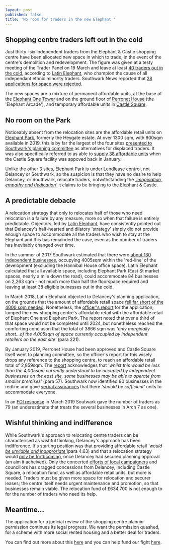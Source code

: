 ```yaml
---
layout: post
published: false
title: 'No room for traders in the new Elephant '
---
```

## Shopping centre traders left out in the cold

Just thirty -six independent traders from the Elephant  & Castle shopping centre have been allocated new space in which to trade, in the event of the centre's demolition and redevelopment.  The figure was given at a testy meeting of the Trader Panel on 19 March and leave at least [40 traders out in the cold](https://twitter.com/LatinElephant?ref_src=twsrc%5Egoogle%7Ctwcamp%5Eserp%7Ctwgr%5Eauthor), according to [Latin Elephant](https://latinelephant.org/), who champion the cause of all independant ethnic minority traders.  Southwark News reported that [28 applications for space were rejected](https://www.southwarknews.co.uk/news/nearly-30-elephant-and-castle-traders-rejected-for-delancey-relocation-units/).

The new spaces are a mixture of permanent affordable units, at the base of the [Elephant One Tower](http://35percent.org/tribeca-square/) and on the ground floor of [Perronet House](https://www.london-se1.co.uk/news/view/9676) (the 'Elephant Arcade'), and temporary affordable units in [Castle Square](http://35percent.org/2018-11-24-castle-square-delancey-responds/).

## No room on the Park

Noticeably absent from the relocation sites are the affordable retail units on [Elephant Park](https://www.elephantpark.co.uk/about-elephant-park/), formerly the Heygate estate.  At over 1300 sqm, with 800sqm available in 2019, this is by far the largest of the four sites [presented to Southwark's planning committee](http://planbuild.southwark.gov.uk/documents/?GetDocument=%7b%7b%7b!HvOs1eG7BYgl0hYZ8SIm5w%3d%3d!%7d%7d%7d) as alternatives for displaced traders.  It was also specifically referred to as able to [supply 38 affordable units](https://twitter.com/elephant_petit/status/1081278395504197633) when the Castle Square facility was appoved back in January.

Unlike the other 3 sites, Elephant Park is under Lendlease control, not Delancey or Southwark, so the suspicion is that they have no desire to help Delancey, or Southwark, relocate traders, notwithstanding the [_'imagination, empathy and dedication'_](https://www.lendlease.com/uk/projects/elephant-park/?id=3c8e138c-140a-4268-8cba-199afaec168d) it claims to be bringing to the Elephant & Castle.

## A predictable debacle

A relocation strategy that only to relocates half of those who need relocation is a failure by any measure, more so when that failure is entirely predictable.  Objectors, led by [Latin Elephant](https://latinelephant.org/), have consistently pointed out that Delancey's half-hearted and dilatory 'strategy' simply did not provide enough space to accommodate all the traders who wish to stay at the Elephant and this has remainded the case, even as the number of traders has inevitably changed over time.  

In the summer of 2017 Southwark estimated that there were [about 130 independent businesses](https://twitter.com/LatinElephant/status/1081169626590048258), occupying 4005sqm within the 'red-line' of the development (excluding the Hannibal House office space).  Latin Elephant calculated that all available space, including Elephant Park (East St market spaces, nearly a mile down the road), could accommodate 84 businesses on 2,263 sqm - not much more than half the floorspace required and leaving at least 38 eligible buinesses out in the cold.

In March 2018, Latin Elephant objected to Delancey's planning application, on the grounds that the amount of affordable retail space [fell far short of the 4000 sqm needed](https://latinelephant.org/wp-content/uploads/2015/03/2018-03-09-LE-Objection-Deferred-Appl.pdf).  Nonetheless, the [officer's report](http://planbuild.southwark.gov.uk/documents/?GetDocument=%7b%7b%7b!HvOs1eG7BYgl0hYZ8SIm5w%3d%3d!%7d%7d%7d) for the application, lumped the new shopping centre's affordable retail with the affordable retail of Elephant One and Elephant Park. The report noted that over a third of that space would not be completed until 2024, but nonetheless reached the comforting concluson that the total of 3866 sqm was _'only marginally short...of the 4,005sqm of space currently occupied by independent retailers on the east site'_ (para 221).

By January 2019, Perronet House had been approved and Castle Square itself went to planning committee, so the officer's report for this wisely drops any reference to the shopping centre, to reach an affordable retail total of 2,859sqm.  The [report](http://planbuild.southwark.gov.uk/documents/?GetDocument=%7b%7b%7b!12dhIwvd2JFDUQgBXBnMXA%3d%3d!%7d%7d%7d) acknowledges that _'whilst this would be less than the 4,005sqm currently understood to be occupied by independent businesses on the east site, some businesses may be able to operate from smaller premises'_ (para 57).  Southwark now identified 80 businesses  in the redline and gave [verbal assurances](https://twitter.com/elephant_petit/status/1081278395504197633) that there _'should be sufficient'_ units to accommodate everyone.

In an [FOI response](https://www.whatdotheyknow.com/request/independently_owned_retail_busin?nocache=incoming-1334948#incoming-1334948) in March 2019 Soutwark gave the number of traders as 79 (an underestimate that treats the several businesses in Arch 7 as one). 

## Wishful thinking and indifference

While Southwark's approach to relocating centre traders can be characterised as wishful thinking, Delancey's approach has been indifference.  It's starting position was that providing affordable retail _['would be unviable and inapproriate'](https://docdro.id/tpVc90A)_(para 4.63) and that a relocation strategy would [only be forthcoming](http://35percent.org/2016-12-19-delancey-submits-shopping-centre-application/), once Delancey had secured planning approval (an aim it acheived).  Only the concerted [efforts of local campaigners](http://35percent.org/2018-10-30-shopping-centre-legal-challenge/) and councillors has dragged concessions from Delancey, including Castle Square, a relocation fund, as well as affordable retail units, but more is needed.  Traders must be given more space for relocation and securer leases; the centre itself needs urgent maintenance and promotion, so that businesses remain viable.  The relocation fund of £634,700 is not enough to for the number of traders who need its help.

## Meantime...

The application for a judicial review of the shopping centre plannin permission continues its legal progress.  We want the permission quashed, for a scheme with more social rented housing and a better deal for traders.

You can find out more about this [here](http://35percent.org/uptheelephant/) and you can help fund our fight [here](https://www.crowdjustice.com/case/stop-the-elephant-shopping-centre-destruction/).



